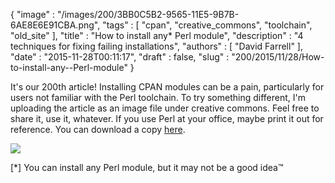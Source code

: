 {
   "image" : "/images/200/3BB0C5B2-9565-11E5-9B7B-6AE8E6E91CBA.png",
   "tags" : [
      "cpan",
      "creative_commons",
      "toolchain",
      "old_site"
   ],
   "title" : "How to install any* Perl module",
   "description" : "4 techniques for fixing failing installations",
   "authors" : [
      "David Farrell"
   ],
   "date" : "2015-11-28T00:11:17",
   "draft" : false,
   "slug" : "200/2015/11/28/How-to-install-any--Perl-module"
}

It's our 200th article! Installing CPAN modules can be a pain, particularly for users not familiar with the Perl toolchain. To try something different, I'm uploading the article as an image file under creative commons. Feel free to share it, use it, whatever. If you use Perl at your office, maybe print it out for reference. You can download a copy [here](https://drive.google.com/file/d/0BwRnByTz2iUXQk5KcVNHcElJRUU/view?usp=sharing).

[![](https://googledrive.com/host/0BwRnByTz2iUXUVBJSllmeUJiU00)](https://googledrive.com/host/0BwRnByTz2iUXQk5KcVNHcElJRUU "Install Any Perl Module")

[\*] You can install any Perl module, but it may not be a good idea™

